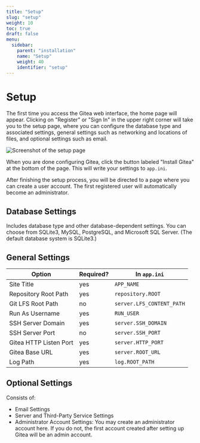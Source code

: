 ```yaml
---
title: "Setup"
slug: "setup"
weight: 10
toc: true
draft: false
menu:
  sidebar:
    parent: "installation"
    name: "Setup"
    weight: 40
    identifier: "setup"
---
```


# Setup

The first time you access the Gitea web interface, the home page will appear. 
Clicking on "Register" or "Sign In" in the upper right corner will take you to 
the setup page, where you can configure the database type and associated 
settings, general settings such as networking and locations of files, and 
optional settings such as email.

![Screenshot of the setup page](/images/gitea-setup-page-1.png)

When you are done configuring Gitea, click the button labeled "Install Gitea" at
the bottom of the page. This will write your settings to `app.ini`.

After finishing the setup process, you will be directed to a page where you can 
create a user account. The first registered user will automatically become an 
administrator.


## Database Settings

Includes database type and other database-dependent settings. You can choose 
from SQLite3, MySQL, PostgreSQL, and Microsoft SQL Server. (The default database 
system is SQLite3.)

## General Settings

| Option                 | Required? | In `app.ini`                  |
| ---------------------- | --------- | ----------------------------- |
| Site Title             | yes       | `APP_NAME`                    |
| Repository Root Path   | yes       | `repository.ROOT`             |
| Git LFS Root Path      | no        | `server.LFS_CONTENT_PATH`     |
| Run As Username        | yes       | `RUN_USER`                    |
| SSH Server Domain      | yes       | `server.SSH_DOMAIN`           |
| SSH Server Port        | no        | `server.SSH_PORT`             |
| Gitea HTTP Listen Port | yes       | `server.HTTP_PORT`            |
| Gitea Base URL         | yes       | `server.ROOT_URL`             |
| Log Path               | yes       | `log.ROOT_PATH`               |

## Optional Settings

Consists of:

- Email Settings
- Server and Third-Party Service Settings
- Administrator Account Settings: You may create an administrator account here.
  If you do not, the first account created after setting up Gitea will 
  be an admin account.
